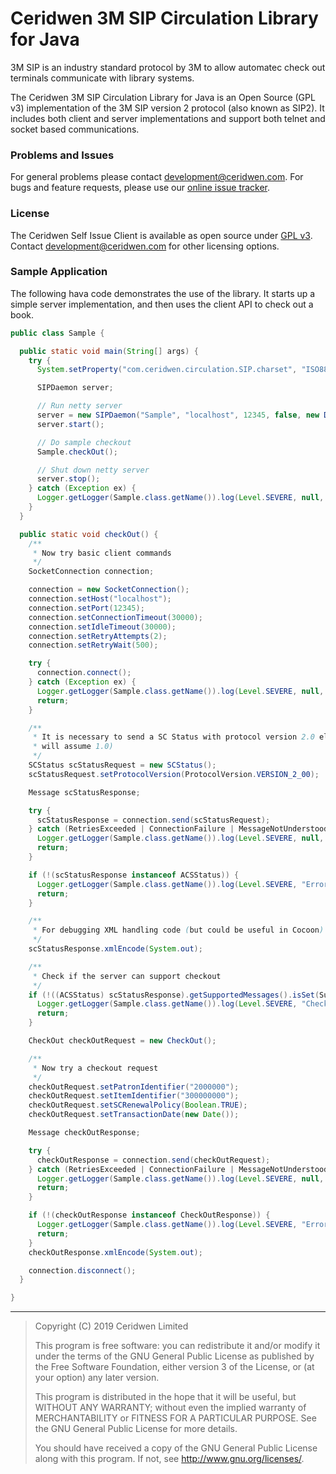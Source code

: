 # Ceridwen 3M SIP Circulation Library for Java

3M SIP is an industry standard protocol by 3M to allow automatec check out terminals communicate with library systems.

The Ceridwen 3M SIP Circulation Library for Java is an Open Source (GPL v3) implementation of the 3M SIP version 2 protocol (also known as SIP2). It includes both client and server implementations and support both telnet and socket based communications.

### Problems and Issues

For general problems please contact [development@ceridwen.com](mailto:development@ceridwen.com). For bugs and feature requests, please use our [online issue tracker]().

### License

The Ceridwen Self Issue Client is available as open source under [GPL v3](http://www.gnu.org/licenses/gpl.html). Contact [development@ceridwen.com](mailto:development@ceridwen.com) for other licensing options.

### Sample Application

The following hava code demonstrates the use of the library. It starts up a simple server implementation, and then uses the client API to check out a book.

```java
public class Sample {

  public static void main(String[] args) {
    try {
      System.setProperty("com.ceridwen.circulation.SIP.charset", "ISO8859_1");

      SIPDaemon server;

      // Run netty server
      server = new SIPDaemon("Sample", "localhost", 12345, false, new DummyDriverFactory(), true);
      server.start();

      // Do sample checkout
      Sample.checkOut();

      // Shut down netty server
      server.stop();
    } catch (Exception ex) {
      Logger.getLogger(Sample.class.getName()).log(Level.SEVERE, null, ex);
    }
  }

  public static void checkOut() {
    /**
     * Now try basic client commands
     */
    SocketConnection connection;

    connection = new SocketConnection();
    connection.setHost("localhost");
    connection.setPort(12345);
    connection.setConnectionTimeout(30000);
    connection.setIdleTimeout(30000);
    connection.setRetryAttempts(2);
    connection.setRetryWait(500);

    try {
      connection.connect();
    } catch (Exception ex) {
      Logger.getLogger(Sample.class.getName()).log(Level.SEVERE, null, ex);
      return;
    }

    /**
     * It is necessary to send a SC Status with protocol version 2.0 else server
     * will assume 1.0)
     */
    SCStatus scStatusRequest = new SCStatus();
    scStatusRequest.setProtocolVersion(ProtocolVersion.VERSION_2_00);

    Message scStatusResponse;

    try {
      scStatusResponse = connection.send(scStatusRequest);
    } catch (RetriesExceeded | ConnectionFailure | MessageNotUnderstood | ChecksumError | SequenceError | MandatoryFieldOmitted | InvalidFieldLength ex) {
      Logger.getLogger(Sample.class.getName()).log(Level.SEVERE, null, ex);
      return;
    }

    if (!(scStatusResponse instanceof ACSStatus)) {
      Logger.getLogger(Sample.class.getName()).log(Level.SEVERE, "Error - Status Request did not return valid response from server.");
      return;
    }

    /**
     * For debugging XML handling code (but could be useful in Cocoon)
     */
    scStatusResponse.xmlEncode(System.out);

    /**
     * Check if the server can support checkout
     */
    if (!((ACSStatus) scStatusResponse).getSupportedMessages().isSet(SupportedMessages.CHECK_OUT)) {
      Logger.getLogger(Sample.class.getName()).log(Level.SEVERE, "Check out not supported");
      return;
    }

    CheckOut checkOutRequest = new CheckOut();

    /**
     * Now try a checkout request
     */
    checkOutRequest.setPatronIdentifier("2000000");
    checkOutRequest.setItemIdentifier("300000000");
    checkOutRequest.setSCRenewalPolicy(Boolean.TRUE);
    checkOutRequest.setTransactionDate(new Date());

    Message checkOutResponse;

    try {
      checkOutResponse = connection.send(checkOutRequest);
    } catch (RetriesExceeded | ConnectionFailure | MessageNotUnderstood | ChecksumError | SequenceError | MandatoryFieldOmitted | InvalidFieldLength ex) {
      Logger.getLogger(Sample.class.getName()).log(Level.SEVERE, null, ex);
      return;
    }

    if (!(checkOutResponse instanceof CheckOutResponse)) {
      Logger.getLogger(Sample.class.getName()).log(Level.SEVERE, "Error - CheckOut Request did not return valid response from server");
      return;
    }
    checkOutResponse.xmlEncode(System.out);

    connection.disconnect();
  }

}
```

------

> Copyright (C) 2019 Ceridwen Limited
>
> This program is free software: you can redistribute it and/or modify
> it under the terms of the GNU General Public License as published by
> the Free Software Foundation, either version 3 of the License, or
> (at your option) any later version.
>
> This program is distributed in the hope that it will be useful,
> but WITHOUT ANY WARRANTY; without even the implied warranty of
> MERCHANTABILITY or FITNESS FOR A PARTICULAR PURPOSE.  See the
> GNU General Public License for more details.
>
> You should have received a copy of the GNU General Public License
> along with this program.  If not, see <http://www.gnu.org/licenses/>.